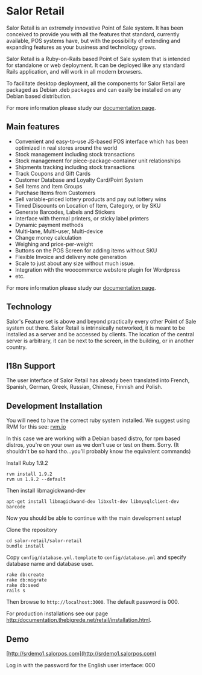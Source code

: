 # Salor Retail

Salor Retail is an extremely innovative Point of Sale system. It has been conceived to provide you with all the features that standard, currently available, POS systems  have, but with the possibility of extending and expanding features as your business and technology grows.

Salor Retail is a Ruby-on-Rails based Point of Sale system that is intended for standalone or web deployment. It can be deployed like any standard Rails application, and will work in all modern browsers.

To facilitate desktop deployment, all the components for Salor Retail are packaged as Debian .deb packages and can easily be installed on any Debian based distribution.

For more information please study our [documentation page](http://documentation.thebigrede.net/retail).


## Main features

* Convenient and easy-to-use JS-based POS interface which has been optimized in real stores around the world
* Stock management including stock transactions
* Stock management for piece-package-container unit relationships
* Shipments tracking including stock transactions
* Track Coupons and Gift Cards
* Customer Database and Loyalty Card/Point System
* Sell Items and Item Groups
* Purchase Items from Customers
* Sell variable-priced lottery products and pay out lottery wins
* Timed Discounts on Location of Item, Category, or by SKU
* Generate Barcodes, Labels and Stickers
* Interface with thermal printers, or sticky label printers
* Dynamic payment methods
* Multi-lane, Multi-user, Multi-device
* Change money calculation
* Weighing and price-per-weight
* Buttons on the POS Screen for adding items without SKU
* Flexible Invoice and delivery note generation
* Scale to just about any size without much issue.
* Integration with the woocommerce webstore plugin for Wordpress
* etc.

For more information please study our [documentation page](http://documentation.thebigrede.net/retail).

## Technology

Salor's Feature set is above and beyond practically every other Point of Sale system out there. Salor Retail is intrinsically networked, it is meant to be installed as a server and be accessed by clients. The location of the central server is arbitrary, it can be next to the screen, in the building, or in another country. 

## I18n Support

The user interface of Salor Retail has already been translated into French, Spanish, German, Greek, Russian, Chinese, Finnish and Polish.

## Development Installation

You will need to have the correct ruby system installed. We suggest using RVM for this see: [rvm.io](http://rvm.io)

In this case we are working with a Debian based distro, for rpm based distros, you're on your own as we
don't use or test on them. Sorry. (It shouldn't be so hard tho...you'll probably know the equivalent commands)

Install Ruby 1.9.2

    rvm install 1.9.2
    rvm us 1.9.2 --default

Then install libmagickwand-dev

    apt-get install libmagickwand-dev libxslt-dev libmysqlclient-dev barcode

Now you should be able to continue with the main development setup!


Clone the repository

    cd salor-retail/salor-retail
    bundle install

Copy `config/database.yml.template` to `config/database.yml` and specify database name and database user.

    rake db:create
    rake db:migrate
    rake db:seed
    rails s

Then browse to `http://localhost:3000`. The default password is 000.

For production installations see our page [http:/documentation.thebigrede.net/retail/installation.html](http:/documentation.thebigrede.net/retail/installation.html).


## Demo

[http://srdemo1.salorpos.com](http://srdemo1.salorpos.com)

Log in with the password for the English user interface: 000